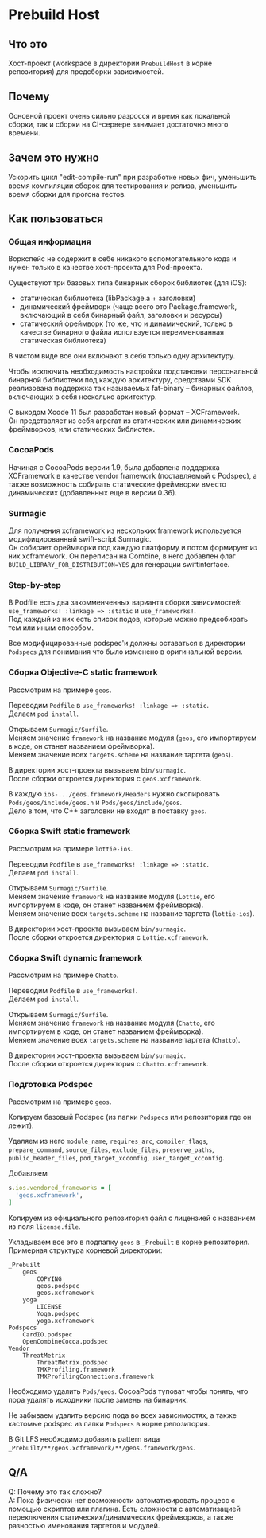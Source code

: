 # Prebuild Host

## Что это
Хост-проект (workspace в директории `PrebuildHost` в корне репозитория) для предсборки зависимостей.

## Почему
Основной проект очень сильно разросся и время как локальной сборки, так и сборки на CI-сервере занимает достаточно много времени.

## Зачем это нужно
Ускорить цикл "edit-compile-run" при разработке новых фич, уменьшить время компиляции сборок для тестирования и релиза, уменьшить время сборки для прогона тестов.

## Как пользоваться

### Общая информация
Воркспейс не содержит в себе никакого вспомогательного кода и нужен только в качестве хост-проекта для Pod-проекта.

Существуют три базовых типа бинарных сборок библиотек (для iOS):
* статическая библиотека (libPackage.a + заголовки)
* динамический фреймворк (чаще всего это Package.framework, включающий в себя бинарный файл, заголовки и ресурсы)
* статический фреймворк (то же, что и динамический, только в качестве бинарного файла используется переименованная статическая библиотека)

В чистом виде все они включают в себя только одну архитектуру.

Чтобы исключить необходимость настройки подстановки персональной бинарной библиотеки под каждую архитектуру, средствами SDK реализована поддержка так называемых fat-binary – бинарных файлов, включающих в себя несколько архитектур.

С выходом Xcode 11 был разработан новый формат – XCFramework.<br/>
Он представляет из себя агрегат из статических или динамических фреймворков, или статических библиотек.

### CocoaPods
Начиная с CocoaPods версии 1.9, была добавлена поддержка XCFramework в качестве vendor framework (поставляемый с Podspec), а также возможность собирать статические фреймворки вместо динамических (добавленных еще в версии 0.36).

### Surmagic
Для получения xcframework из нескольких framework используется модифицированный swift-script Surmagic.<br/>
Он собирает фреймворки под каждую платформу и потом формирует из них xcframework.
Он переписан на Combine, в него добавлен флаг `BUILD_LIBRARY_FOR_DISTRIBUTION=YES` для генерации swiftinterface.

### Step-by-step
В Podfile есть два закомменченных варианта сборки зависимостей: `use_frameworks! :linkage => :static` и `use_frameworks!`.<br/>
Под каждый из них есть список подов, которые можно предсобирать тем или иным способом.

Все модифицированные podspec'и должны оставаться в директории `Podspecs` для понимания что было изменено в оригинальной версии.

### Сборка Objective-C static framework
Рассмотрим на примере `geos`.

Переводим `Podfile` в `use_frameworks! :linkage => :static`.<br/>
Делаем `pod install`.

Открываем `Surmagic/Surfile`.<br/>
Меняем значение `framework` на название модуля (`geos`, его импортируем в коде, он станет названием фреймворка).<br/>
Меняем значение всех `targets.scheme` на название таргета (`geos`).<br/>

В директории хост-проекта вызываем `bin/surmagic`.<br/>
После сборки откроется директория с `geos.xcframework`.

В каждую `ios-.../geos.framework/Headers` нужно скопировать `Pods/geos/include/geos.h` и `Pods/geos/include/geos`.<br/>
Дело в том, что C++ заголовки не входят в поставку `geos`.

### Сборка Swift static framework
Рассмотрим на примере `lottie-ios`.

Переводим `Podfile` в `use_frameworks! :linkage => :static`.<br/>
Делаем `pod install`.

Открываем `Surmagic/Surfile`.<br/>
Меняем значение `framework` на название модуля (`Lottie`, его импортируем в коде, он станет названием фреймворка).<br/>
Меняем значение всех `targets.scheme` на название таргета (`lottie-ios`).<br/>

В директории хост-проекта вызываем `bin/surmagic`.<br/>
После сборки откроется директория с `Lottie.xcframework`.

### Сборка Swift dynamic framework
Рассмотрим на примере `Chatto`.

Переводим `Podfile` в `use_frameworks!`.<br/>
Делаем `pod install`.

Открываем `Surmagic/Surfile`.<br/>
Меняем значение `framework` на название модуля (`Chatto`, его импортируем в коде, он станет названием фреймворка).<br/>
Меняем значение всех `targets.scheme` на название таргета (`Chatto`).<br/>

В директории хост-проекта вызываем `bin/surmagic`.<br/>
После сборки откроется директория с `Chatto.xcframework`.

### Подготовка Podspec
Рассмотрим на примере `geos`.

Копируем базовый Podspec (из папки `Podspecs` или репозитория где он лежит).

Удаляем из него `module_name`, `requires_arc`, `compiler_flags`, `prepare_command`, `source_files`, `exclude_files`, `preserve_paths`, `public_header_files`, `pod_target_xcconfig`, `user_target_xcconfig`.

Добавляем
```ruby
s.ios.vendored_frameworks = [
  'geos.xcframework',
]
```

Копируем из официального репозитория файл с лицензией с названием из поля `license.file`.

Укладываем все это в подпапку `geos` в `_Prebuilt` в корне репозитория.
Примерная структура корневой директории:
```
_Prebuilt
    geos
        COPYING
        geos.podspec
        geos.xcframework
    yoga
        LICENSE
        Yoga.podspec
        yoga.xcframework
Podspecs
    CardIO.podspec
    OpenCombineCocoa.podspec
Vendor
    ThreatMetrix
        ThreatMetrix.podspec
        TMXProfiling.framework
        TMXProfilingConnections.framework
```

Необходимо удалить `Pods/geos`. CocoaPods туповат чтобы понять, что пора удалять исходники после замены на бинарник.

Не забываем удалить версию пода во всех зависимостях, а также кастомые podspec из папки `Podspecs` в корне репозитория.

В Git LFS необходимо добавить pattern вида `_Prebuilt/**/geos.xcframework/**/geos.framework/geos`.

## Q/A

Q: Почему это так сложно?<br/>
A: Пока физически нет возможности автоматизировать процесс с помощью скриптов или плагина. Есть сложности с автоматизацией переключения статических/динамических фреймворков, а также разностью именования таргетов и модулей.
